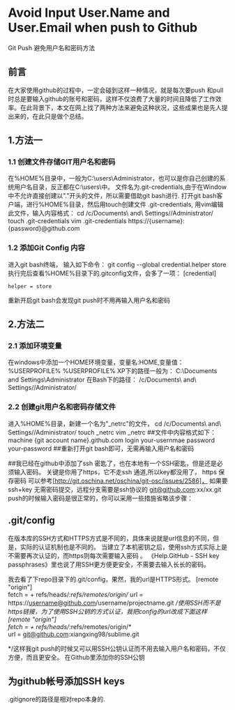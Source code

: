 # Avoid Input User.Name and User.Email when push to Github
Git Push 避免用户名和密码方法

## 前言
在大家使用github的过程中，一定会碰到这样一种情况，就是每次要push 和pull时总是要输入github的账号和密码，这样不仅浪费了大量的时间且降低了工作效率。在此背景下，本文在网上找了两种方法来避免这种状况，这些成果也是先人提出来的，在此只是做个总结。

## 1.方法一 
### 1.1 创建文件存储GIT用户名和密码
在%HOME%目录中，一般为C:\users\Administrator，也可以是你自己创建的系统用户名目录，反正都在C:\users\中。
文件名为.git-credentials,由于在Window中不允许直接创建以"."开头的文件，所以需要借助git bash进行.
打开git bash客户端，进行%HOME%目录，然后用touch创建文件 .git-credentials, 用vim编辑此文件，输入内容格式：
cd /c/Documents\ and\ Settings//Administrator/
touch .git-credentials
vim .git-credentials
https://{username}:{password}@github.com

### 1.2 添加Git Config 内容
进入git bash终端， 输入如下命令：
git config --global credential.helper store
执行完后查看%HOME%目录下的.gitconfig文件，会多了一项：
[credential]

    helper = store
重新开启git bash会发现git push时不用再输入用户名和密码

## 2.方法二
### 2.1 添加环境变量
在windows中添加一个HOME环境变量，变量名:HOME,变量值：%USERPROFILE%
%USERPROFILE% XP下的路径一般为： C:\Documents and Settings\Administrator
在Bash下的路径： /c/Documents\ and\ Settings//Administrator/
### 2.2 创建git用户名和密码存储文件
进入%HOME%目录，新建一个名为"_netrc"的文件，
cd /c/Documents\ and\ Settings//Administrator/
touch _netrc
vim _netrc
##文件中内容格式如下：
machine {git account name}.github.com
login your-usernmae
password your-password
##重新打开git bash即可，无需再输入用户名和密码

##我已经在github中添加了ssh 密匙了，也在本地有一个SSH密匙，但是还是必须输入密码。
关键是你用了https，它不走ssh 通道,所以key都没用了，
https 保存密码 可以参考[http://git.oschina.net/oschina/git-osc/issues/2586]，
如果要ssh+key 无需密码提交，远程分支需要是ssh协议的 git@github.com:xx/xx.git
push的时候输入密码是很正常的，你可以采用一些措施省略该步骤：
## .git/config
在版本库的SSH方式和HTTPS方式是不同的，具体来说就是url信息的不同，但是，实际的认证机制也是不同的。
当建立了本机密钥之后，使用ssh方式实际上是不需要再次认证的，而https则每次需要输入密码 。
《Help.GitHub - SSH key passphrases》里也说了用SSH更方便更安全，不需要去输入长长的密码。

我去看了下repo目录下的.git/config，果然，我的url是HTTPS形式。
[remote "origin"]  
fetch = + refs/heads/*:refs/remotes/origin/*
url = https://username@github.com/username/projectname.git
*/使用SSH而不是https链接，为了使用SSH公钥的方式认证，我把config的url改成下面这样
[remote "origin"]  
fetch = + refs/heads/*:refs/remotes/origin/*  
url = git@github.com:xiangxing98/sublime.git

*/这样我git push的时候又可以用SSH公钥认证而不用去输入用户名和密码，不仅方便，而且更安全。
在Github里添加你的SSH公钥

## 为github帐号添加SSH keys




.gitignore的路径是相对repo本身的.